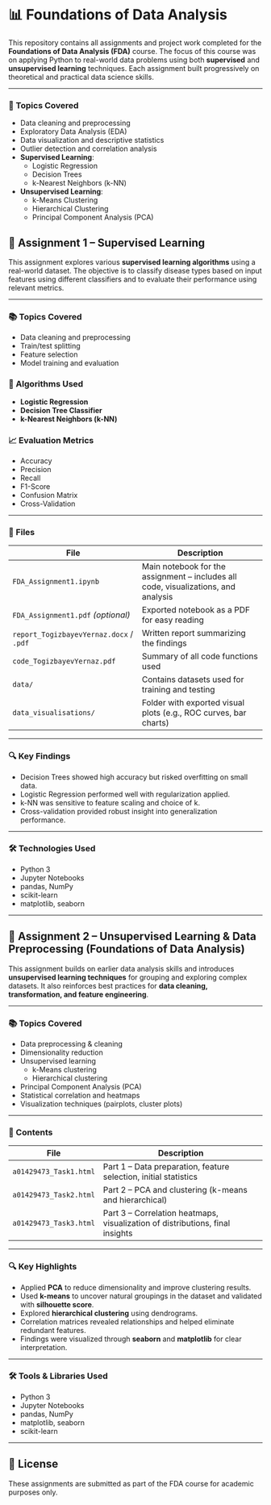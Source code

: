 # 📊 Foundations of Data Analysis

This repository contains all assignments and project work completed for the **Foundations of Data Analysis (FDA)** course. The focus of this course was on applying Python to real-world data problems using both **supervised** and **unsupervised learning** techniques. Each assignment built progressively on theoretical and practical data science skills.

---

### 🧠 Topics Covered

- Data cleaning and preprocessing
- Exploratory Data Analysis (EDA)
- Data visualization and descriptive statistics
- Outlier detection and correlation analysis
- **Supervised Learning**:
  - Logistic Regression
  - Decision Trees
  - k-Nearest Neighbors (k-NN)
- **Unsupervised Learning**:
  - k-Means Clustering
  - Hierarchical Clustering
  - Principal Component Analysis (PCA)

## 📌 Assignment 1 – Supervised Learning

This assignment explores various **supervised learning algorithms** using a real-world dataset. The objective is to classify disease types based on input features using different classifiers and to evaluate their performance using relevant metrics.

---

### 📚 Topics Covered

- Data cleaning and preprocessing
- Train/test splitting
- Feature selection
- Model training and evaluation

### 🧠 Algorithms Used
- **Logistic Regression**
- **Decision Tree Classifier**
- **k-Nearest Neighbors (k-NN)**

### 📈 Evaluation Metrics
- Accuracy
- Precision
- Recall
- F1-Score
- Confusion Matrix
- Cross-Validation

---

### 📁 Files

| File | Description |
|------|-------------|
| `FDA_Assignment1.ipynb` | Main notebook for the assignment – includes all code, visualizations, and analysis |
| `FDA_Assignment1.pdf` *(optional)* | Exported notebook as a PDF for easy reading |
| `report_TogizbayevYernaz.docx` / `.pdf` | Written report summarizing the findings |
| `code_TogizbayevYernaz.pdf` | Summary of all code functions used |
| `data/` | Contains datasets used for training and testing |
| `data_visualisations/` | Folder with exported visual plots (e.g., ROC curves, bar charts) |

---

### 🔍 Key Findings

- Decision Trees showed high accuracy but risked overfitting on small data.
- Logistic Regression performed well with regularization applied.
- k-NN was sensitive to feature scaling and choice of k.
- Cross-validation provided robust insight into generalization performance.

---

### 🛠 Technologies Used

- Python 3
- Jupyter Notebooks
- pandas, NumPy
- scikit-learn
- matplotlib, seaborn

---


## 📌 Assignment 2 – Unsupervised Learning & Data Preprocessing (Foundations of Data Analysis)

This assignment builds on earlier data analysis skills and introduces **unsupervised learning techniques** for grouping and exploring complex datasets. It also reinforces best practices for **data cleaning, transformation, and feature engineering**.

---

### 📚 Topics Covered

- Data preprocessing & cleaning
- Dimensionality reduction
- Unsupervised learning
  - k-Means clustering
  - Hierarchical clustering
- Principal Component Analysis (PCA)
- Statistical correlation and heatmaps
- Visualization techniques (pairplots, cluster plots)

---

### 📁 Contents

| File | Description |
|------|-------------|
| `a01429473_Task1.html` | Part 1 – Data preparation, feature selection, initial statistics |
| `a01429473_Task2.html` | Part 2 – PCA and clustering (k-means and hierarchical) |
| `a01429473_Task3.html` | Part 3 – Correlation heatmaps, visualization of distributions, final insights |

---

### 🔍 Key Highlights

- Applied **PCA** to reduce dimensionality and improve clustering results.
- Used **k-means** to uncover natural groupings in the dataset and validated with **silhouette score**.
- Explored **hierarchical clustering** using dendrograms.
- Correlation matrices revealed relationships and helped eliminate redundant features.
- Findings were visualized through **seaborn** and **matplotlib** for clear interpretation.

---

### 🛠 Tools & Libraries Used

- Python 3
- Jupyter Notebooks
- pandas, NumPy
- matplotlib, seaborn
- scikit-learn

---

## 📄 License

These assignments are submitted as part of the FDA course for academic purposes only.
